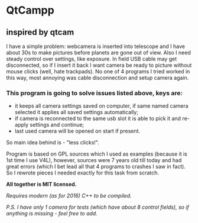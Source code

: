 # QtCampp
## inspired by qtcam

I have a simple problem: webcamera is inserted into telescope and I have about 30s to make pictures before planets are gone out of view. Also I need steady control over settings, like exposure. In field USB cable may get disconnected, so if I insert it back I want camera be ready to picture without mouse clicks (well, hate trackpads). No one of 4 programs I tried worked in this way, most annoying was cable disconnection and setup camera again.

### This program is going to solve issues listed above, keys are:

* it keeps all camera settings saved on computer, if same named camera selected it applies all saved
settings automatically;
* if camera is reconnected to the same usb slot it is able to pick it and re-apply settings and continue;
* last used camera will be opened on start if present.

So main idea behind is - "less clicks!".

Program is based on GPL sources which I used as examples (because it is 1st time I use V4L), however, sources were 7 years old till today and had great errors (which I bet lead all that 4 programs to crashes I saw in fact). So I rewrote pieces I needed exactly for this task from scratch.

__All together is MIT licensed.__

_Requires modern (as for 2016) C++ to be compiled._

_P.S. I have only 1 camera for tests (which have about 8 control fields), so if anything is missing - feel free to add._
